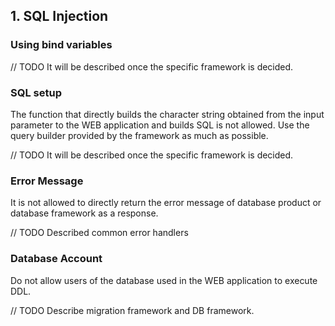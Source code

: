 ## 1. SQL Injection
### Using bind variables

// TODO It will be described once the specific framework is decided.

### SQL setup

The function that directly builds the character string obtained from the input parameter to the WEB application and builds SQL is not allowed.
Use the query builder provided by the framework as much as possible.

// TODO It will be described once the specific framework is decided.

### Error Message
It is not allowed to directly return the error message of database product or database framework as a response.

// TODO Described common error handlers

### Database Account
Do not allow users of the database used in the WEB application to execute DDL.

// TODO Describe migration framework and DB framework.
